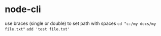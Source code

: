 # node-cli

use braces (single or double) to set path with spaces
```cd "c:/my docs/my file.txt"```
```add 'test file.txt'```
